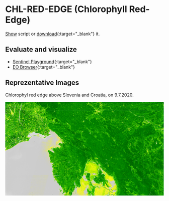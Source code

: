 # CHL-RED-EDGE (Chlorophyll Red-Edge)
<a href="#" id='togglescript'>Show</a> script or [download](script.js){:target="_blank"} it.
<div id='script_view' style="display:none">
{% highlight javascript %}
      {% include_relative script.js %}
{% endhighlight %}
</div>

## Evaluate and visualize
 - [Sentinel Playground](https://apps.sentinel-hub.com/sentinel-playground/?source=S2&lat=45.364689854189784&lng=14.585723876953125&zoom=9&preset=CUSTOM&layers=B01,B02,B03&maxcc=5&gain=1.0&gamma=1.0&time=2020-01-01%7C2020-07-09&atmFilter=&showDates=false&evalscript=Ly8KLy8gQ2hsb3JvcGh5bGwgUmVkLUVkZ2UgIChhYmJydi4gQ2hscmVkLWVkZ2UpCi8vCi8vIEdlbmVyYWwgZm9ybXVsYTogKFs3NjA6ODAwXS9bNjkwOjcyMF0pXigtMSkKLy8KLy8gVVJMIGh0dHBzOi8vd3d3LmluZGV4ZGF0YWJhc2UuZGUvZGIvc2ktc2luZ2xlLnBocD9zZW5zb3JfaWQ9OTYmcnNpbmRleF9pZD0yNTIKLy8KCmxldCBpbmRleCA9IE1hdGgucG93KChCMDcgLyBCMDUpLCAoLTEuMCkpOwoKcmV0dXJuIGNvbG9yQmxlbmQoaW5kZXgsIFswLCAwLjIsIDAuNSwgMC43LCAxLCA1XSwKWwogIFswLDAsMF0sCiAgWzAsMC41LDBdLAogIFswLjIsMC44LDBdLAogIFsxLDEsMF0sCiAgWzAuOCwwLjgsMC44XSwKICBbMSwxLDFdCl0pOw%3D%3D&evalscripturl=https://raw.githubusercontent.com/sentinel-hub/custom-scripts/master/sentinel-2/chl_rededge/script.js){:target="_blank"}    
 - [EO Browser](https://apps.sentinel-hub.com/eo-browser/?zoom=9&lat=45.9774&lng=14.48138&themeId=DEFAULT-THEME&datasetId=S2L2A&fromTime=2020-07-09T00%3A00%3A00.000Z&toTime=2020-07-09T23%3A59%3A59.999Z&visualizationUrl=https%3A%2F%2Fservices.sentinel-hub.com%2Fogc%2Fwms%2Fbd86bcc0-f318-402b-a145-015f85b9427e&evalscript=Ly8KLy8gQ2hsb3JvcGh5bGwgUmVkLUVkZ2UgIChhYmJydi4gQ2hscmVkLWVkZ2UpCi8vCi8vIEdlbmVyYWwgZm9ybXVsYTogKFs3NjA6ODAwXS9bNjkwOjcyMF0pXigtMSkKLy8KLy8gVVJMIGh0dHBzOi8vd3d3LmluZGV4ZGF0YWJhc2UuZGUvZGIvc2ktc2luZ2xlLnBocD9zZW5zb3JfaWQ9OTYmcnNpbmRleF9pZD0yNTIKLy8KCmxldCBpbmRleCA9IE1hdGgucG93KChCMDcgLyBCMDUpLCAoLTEuMCkpOwoKcmV0dXJuIGNvbG9yQmxlbmQoaW5kZXgsIFswLCAwLjIsIDAuNSwgMC43LCAxLCA1XSwKWwogIFswLDAsMF0sCiAgWzAsMC41LDBdLAogIFswLjIsMC44LDBdLAogIFsxLDEsMF0sCiAgWzAuOCwwLjgsMC44XSwKICBbMSwxLDFdCl0pOw%3D%3D){:target="_blank"}   

## Reprezentative Images

Chlorophyl red edge above Slovenia and Croatia, on 9.7.2020. 

![rededge](fig/fig1.png)
